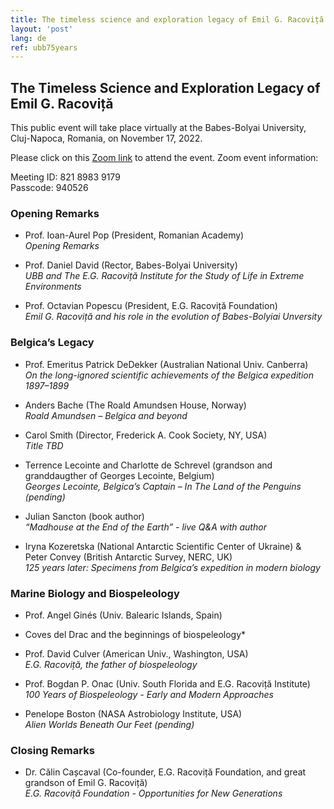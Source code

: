 ```yaml
---
title: The timeless science and exploration legacy of Emil G. Racoviță
layout: 'post'
lang: de
ref: ubb75years
---
```


## The Timeless Science and Exploration Legacy of Emil G. Racoviță

This public event will take place virtually at the Babes-Bolyai University,  Cluj-Napoca, Romania, on November 17, 2022.

Please click on this [Zoom link]( https://us06web.zoom.us/j/82189839179?pwd=WG1ObG9lMVhkaCtLZG8zM2ttSnI1QT09) to attend the event. Zoom event information:
<div class="indented">
Meeting ID: 821 8983 9179<br/>
Passcode: 940526
</div>

### Opening Remarks

- Prof. Ioan-Aurel Pop (President, Romanian Academy)<br />
*Opening Remarks*

- Prof. Daniel David (Rector, Babes-Bolyai University)<br />
*UBB and The E.G. Racoviță Institute for the Study of Life in Extreme Environments*

- Prof. Octavian Popescu (President, E.G. Racoviță Foundation)<br />
*Emil G. Racoviță and his role in the evolution of Babes-Bolyiai Unversity*

### Belgica’s Legacy

- Prof. Emeritus Patrick DeDekker (Australian National Univ. Canberra)<br />
*On the long-ignored scientific achievements of the Belgica expedition 1897–1899*

- Anders Bache (The Roald Amundsen House, Norway)<br />
*Roald Amundsen – Belgica and beyond*

- Carol Smith (Director,  Frederick A. Cook Society, NY, USA)<br />
*Title TBD*

- Terrence Lecointe and Charlotte de Schrevel (grandson and granddaugther of Georges Lecointe, Belgium)<br />
 *Georges Lecointe, Belgica’s Captain – In The Land of the Penguins (pending)*

- Julian Sancton (book author)<br />
 *“Madhouse at the End of the Earth” - live Q&A with author*

- Iryna Kozeretska (National Antarctic Scientific Center of Ukraine) & Peter Convey (British Antarctic Survey, NERC, UK)<br />
*125 years later: Specimens from Belgica’s expedition in modern biology*

### Marine Biology and Biospeleology

- Prof. Angel Ginés (Univ. Balearic Islands, Spain)<br />
* Coves del Drac and the beginnings of biospeleology*

- Prof. David Culver (American Univ., Washington, USA)<br />
*E.G. Racoviță, the father of biospeleology*

- Prof. Bogdan P. Onac (Univ. South Florida and E.G. Racoviță Institute)<br />
*100 Years of Biospeleology -  Early and Modern Approaches*

- Penelope Boston (NASA Astrobiology Institute, USA)<br />
*Alien Worlds Beneath Our Feet (pending)*


### Closing Remarks
- Dr. Călin Cașcaval (Co-founder, E.G. Racoviță Foundation, and great grandson of Emil G. Racoviță)<br />
*E.G. Racoviță Foundation - Opportunities for New Generations*

